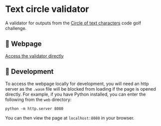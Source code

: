 # Text circle validator

A validator for outputs from the [Circle of text characters](https://codegolf.codidact.com/posts/287319) code golf challenge.

## :link: Webpage

[Access the validator directly](https://trichoplax.github.io/text-circle-validator/)

## :wrench: Development

To access the webpage locally for development, you will need an http server as the `.wasm` file will be blocked from loading if the page is opened directly. For example, if you have Python installed, you can enter the following from the `web` directory:

```text
python -m http.server 8080
```

You can then view the page at `localhost:8080` in your browser.

